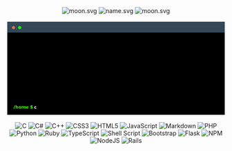 <div align="center">
    <img src="https://moon-svg.minung.dev/moon.svg?size=70&theme=ray&rotate=0" alt="moon.svg">
    <img src="https://svg-banners.vercel.app/api?type=glitch&text1=D4rkHeart&width=520&height=100" alt="name.svg">
    <img src="https://moon-svg.minung.dev/moon.svg?size=70&date=2000-02-2&theme=ray" alt="moon.svg" />
    <br>
    <br>
    <img src="./IMG/Presentation.gif" alt="A terminal presentation"  width="850" />
</div>
<p align="center" width="10" height="40">
    <img src="https://img.shields.io/badge/c-%2300599C.svg?style=for-the-badge&logo=c&logoColor=white" alt="C">
    <img src="https://img.shields.io/badge/c%23-%23239120.svg?style=for-the-badge&logo=c-sharp&logoColor=white" alt="C#">
    <img src="https://img.shields.io/badge/c++-%2300599C.svg?style=for-the-badge&logo=c%2B%2B&logoColor=white" alt="C++">
    <img src="https://img.shields.io/badge/css3-%231572B6.svg?style=for-the-badge&logo=css3&logoColor=white" alt="CSS3">
    <img src="https://img.shields.io/badge/html5-%23E34F26.svg?style=for-the-badge&logo=html5&logoColor=white" alt="HTML5">
    <img src="https://img.shields.io/badge/javascript-%23323330.svg?style=for-the-badge&logo=javascript&logoColor=%23F7DF1E" alt="JavaScript">
    <img src="https://img.shields.io/badge/markdown-%23000000.svg?style=for-the-badge&logo=markdown&logoColor=white" alt="Markdown">
    <img src="https://img.shields.io/badge/php-%23777BB4.svg?style=for-the-badge&logo=php&logoColor=white" alt="PHP">
    <img src="https://img.shields.io/badge/python-3670A0?style=for-the-badge&logo=python&logoColor=ffdd54" alt="Python">
    <img src="https://img.shields.io/badge/ruby-%23CC342D.svg?style=for-the-badge&logo=ruby&logoColor=white" alt="Ruby">
    <img src="https://img.shields.io/badge/typescript-%23007ACC.svg?style=for-the-badge&logo=typescript&logoColor=white" alt="TypeScript">
    <img src="https://img.shields.io/badge/shell_script-%23121011.svg?style=for-the-badge&logo=gnu-bash&logoColor=white" alt="Shell Script">
    <img src="https://img.shields.io/badge/bootstrap-%23563D7C.svg?style=for-the-badge&logo=bootstrap&logoColor=white" alt="Bootstrap">
    <img src="https://img.shields.io/badge/flask-%23000.svg?style=for-the-badge&logo=flask&logoColor=white" alt="Flask">
    <img src="https://img.shields.io/badge/NPM-%23000000.svg?style=for-the-badge&logo=npm&logoColor=white" alt="NPM">
    <img src="https://img.shields.io/badge/node.js-6DA55F?style=for-the-badge&logo=node.js&logoColor=white" alt="NodeJS">
    <img src="https://img.shields.io/badge/rails-%23CC0000.svg?style=for-the-badge&logo=ruby-on-rails&logoColor=white" alt="Rails">
</p>